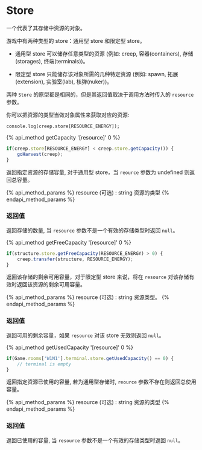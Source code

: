 # Store

一个代表了其存储中资源的对象。

游戏中有两种类型的 store：通用型 store 和限定型 store。

* 通用型 store 可以储存任意类型的资源 (例如: creep, 容器(containers), 存储(storages), 终端(terminals))。

* 限定型 store 只能储存该对象所需的几种特定资源 (例如: spawn, 拓展(extension), 实验室(lab), 核弹(nuker))。

两种 `Store` 的原型都是相同的，但是其返回值取决于调用方法时传入的 `resource` 参数。

你可以把资源的类型当做对象属性来获取对应的资源:

```javascript-content
console.log(creep.store[RESOURCE_ENERGY]);
```   



{% api_method getCapacity '[resource]' 0 %}

```javascript
if(creep.store[RESOURCE_ENERGY] < creep.store.getCapacity()) {
    goHarvest(creep);
}
```

返回指定资源的存储容量, 对于通用型 store，当 `reource` 参数为 undefined 则返回总容量。

{% api_method_params %}
resource (可选) : string
资源的类型
{% endapi_method_params %}


### 返回值

返回存储的数量, 当 `resource` 参数不是一个有效的存储类型时返回 `null`。

{% api_method getFreeCapacity '[resource]' 0 %}

```javascript
if(structure.store.getFreeCapacity(RESOURCE_ENERGY) > 0) {
    creep.transfer(structure, RESOURCE_ENERGY);
}
```
返回该存储的剩余可用容量，对于限定型 store 来说，将在 `resource` 对该存储有效时返回该资源的剩余可用容量。

{% api_method_params %}
resource (可选) : string
资源类型。
{% endapi_method_params %}


### 返回值

返回可用的剩余容量，如果 `resource` 对该 store 无效则返回 `null`。



{% api_method getUsedCapacity '[resource]' 0 %}

```javascript
if(Game.rooms['W1N1'].terminal.store.getUsedCapacity() == 0) {
    // terminal is empty
}
```
返回指定资源已使用的容量, 若为通用型存储时, `reource` 参数不存在则返回总使用容量。

{% api_method_params %}
resource (可选) : string
资源的类型
{% endapi_method_params %}


### 返回值

返回已使用的容量, 当 `resource` 参数不是一个有效的存储类型时返回 `null`。
